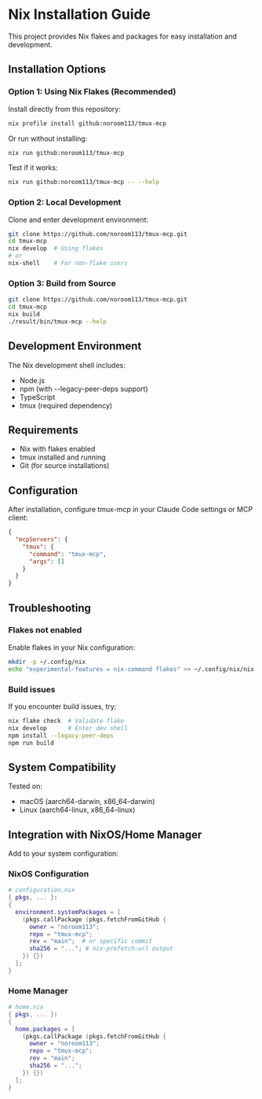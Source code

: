 # Nix Installation Guide

This project provides Nix flakes and packages for easy installation and development.

## Installation Options

### Option 1: Using Nix Flakes (Recommended)

Install directly from this repository:
```bash
nix profile install github:noroom113/tmux-mcp
```

Or run without installing:
```bash
nix run github:noroom113/tmux-mcp
```

Test if it works:
```bash
nix run github:noroom113/tmux-mcp -- --help
```

### Option 2: Local Development

Clone and enter development environment:
```bash
git clone https://github.com/noroom113/tmux-mcp.git
cd tmux-mcp
nix develop  # Using flakes
# or
nix-shell    # For non-flake users
```

### Option 3: Build from Source

```bash
git clone https://github.com/noroom113/tmux-mcp.git
cd tmux-mcp
nix build
./result/bin/tmux-mcp --help
```

## Development Environment

The Nix development shell includes:
- Node.js
- npm (with --legacy-peer-deps support)
- TypeScript
- tmux (required dependency)

## Requirements

- Nix with flakes enabled
- tmux installed and running
- Git (for source installations)

## Configuration

After installation, configure tmux-mcp in your Claude Code settings or MCP client:

```json
{
  "mcpServers": {
    "tmux": {
      "command": "tmux-mcp",
      "args": []
    }
  }
}
```

## Troubleshooting

### Flakes not enabled
Enable flakes in your Nix configuration:
```bash
mkdir -p ~/.config/nix
echo "experimental-features = nix-command flakes" >> ~/.config/nix/nix.conf
```

### Build issues
If you encounter build issues, try:
```bash
nix flake check  # Validate flake
nix develop      # Enter dev shell
npm install --legacy-peer-deps
npm run build
```

## System Compatibility

Tested on:
- macOS (aarch64-darwin, x86_64-darwin)  
- Linux (aarch64-linux, x86_64-linux)

## Integration with NixOS/Home Manager

Add to your system configuration:

### NixOS Configuration
```nix
# configuration.nix
{ pkgs, ... }:
{
  environment.systemPackages = [
    (pkgs.callPackage (pkgs.fetchFromGitHub {
      owner = "noroom113";
      repo = "tmux-mcp";
      rev = "main";  # or specific commit
      sha256 = "..."; # nix-prefetch-url output
    }) {})
  ];
}
```

### Home Manager
```nix
# home.nix
{ pkgs, ... }:
{
  home.packages = [
    (pkgs.callPackage (pkgs.fetchFromGitHub {
      owner = "noroom113";
      repo = "tmux-mcp";
      rev = "main";
      sha256 = "...";
    }) {})
  ];
}
```